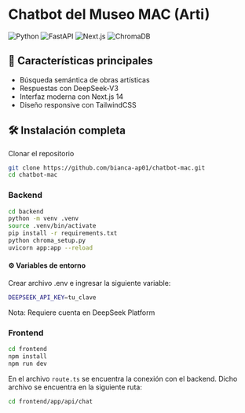 # Chatbot del Museo MAC (Arti)

![Python](https://img.shields.io/badge/Python-3.10+-blue.svg) 
![FastAPI](https://img.shields.io/badge/Framework-FastAPI-green.svg)
![Next.js](https://img.shields.io/badge/Frontend-Next.js-black.svg)
![ChromaDB](https://img.shields.io/badge/Vector_DB-ChromaDB-orange.svg)


## 🚀 Características principales
- Búsqueda semántica de obras artísticas
- Respuestas con DeepSeek-V3
- Interfaz moderna con Next.js 14
- Diseño responsive con TailwindCSS

## 🛠 Instalación completa

Clonar el repositorio

```bash
git clone https://github.com/bianca-ap01/chatbot-mac.git
cd chatbot-mac
```
### Backend
```bash
cd backend
python -m venv .venv
source .venv/bin/activate
pip install -r requirements.txt
python chroma_setup.py
uvicorn app:app --reload
```
#### ⚙️ Variables de entorno

Crear archivo .env e ingresar la siguiente variable:

```bash
DEEPSEEK_API_KEY=tu_clave
```

Nota: Requiere cuenta en DeepSeek Platform

### Frontend
```bash
cd frontend 
npm install
npm run dev
```

En el archivo `route.ts` se encuentra la conexión con el backend. Dicho archivo se encuentra en la siguiente ruta:

```bash
cd frontend/app/api/chat
```